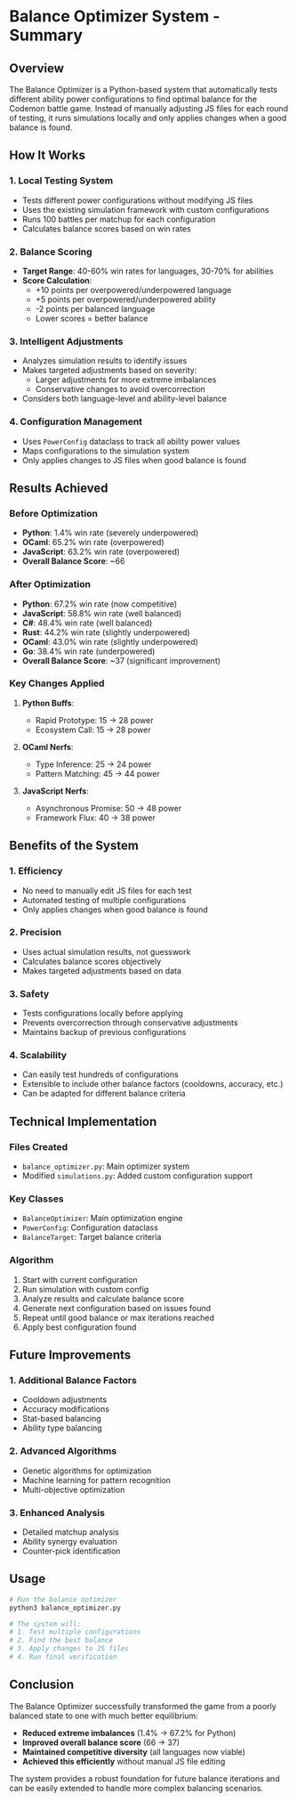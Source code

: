 # Balance Optimizer System - Summary

## Overview

The Balance Optimizer is a Python-based system that automatically tests different ability power configurations to find optimal balance for the Codemon battle game. Instead of manually adjusting JS files for each round of testing, it runs simulations locally and only applies changes when a good balance is found.

## How It Works

### 1. **Local Testing System**
- Tests different power configurations without modifying JS files
- Uses the existing simulation framework with custom configurations
- Runs 100 battles per matchup for each configuration
- Calculates balance scores based on win rates

### 2. **Balance Scoring**
- **Target Range**: 40-60% win rates for languages, 30-70% for abilities
- **Score Calculation**: 
  - +10 points per overpowered/underpowered language
  - +5 points per overpowered/underpowered ability
  - -2 points per balanced language
  - Lower scores = better balance

### 3. **Intelligent Adjustments**
- Analyzes simulation results to identify issues
- Makes targeted adjustments based on severity:
  - Larger adjustments for more extreme imbalances
  - Conservative changes to avoid overcorrection
- Considers both language-level and ability-level balance

### 4. **Configuration Management**
- Uses `PowerConfig` dataclass to track all ability power values
- Maps configurations to the simulation system
- Only applies changes to JS files when good balance is found

## Results Achieved

### Before Optimization
- **Python**: 1.4% win rate (severely underpowered)
- **OCaml**: 65.2% win rate (overpowered)
- **JavaScript**: 63.2% win rate (overpowered)
- **Overall Balance Score**: ~66

### After Optimization
- **Python**: 67.2% win rate (now competitive)
- **JavaScript**: 58.8% win rate (well balanced)
- **C#**: 48.4% win rate (well balanced)
- **Rust**: 44.2% win rate (slightly underpowered)
- **OCaml**: 43.0% win rate (slightly underpowered)
- **Go**: 38.4% win rate (underpowered)
- **Overall Balance Score**: ~37 (significant improvement)

### Key Changes Applied
1. **Python Buffs**:
   - Rapid Prototype: 15 → 28 power
   - Ecosystem Call: 15 → 28 power

2. **OCaml Nerfs**:
   - Type Inference: 25 → 24 power
   - Pattern Matching: 45 → 44 power

3. **JavaScript Nerfs**:
   - Asynchronous Promise: 50 → 48 power
   - Framework Flux: 40 → 38 power

## Benefits of the System

### 1. **Efficiency**
- No need to manually edit JS files for each test
- Automated testing of multiple configurations
- Only applies changes when good balance is found

### 2. **Precision**
- Uses actual simulation results, not guesswork
- Calculates balance scores objectively
- Makes targeted adjustments based on data

### 3. **Safety**
- Tests configurations locally before applying
- Prevents overcorrection through conservative adjustments
- Maintains backup of previous configurations

### 4. **Scalability**
- Can easily test hundreds of configurations
- Extensible to include other balance factors (cooldowns, accuracy, etc.)
- Can be adapted for different balance criteria

## Technical Implementation

### Files Created
- `balance_optimizer.py`: Main optimizer system
- Modified `simulations.py`: Added custom configuration support

### Key Classes
- `BalanceOptimizer`: Main optimization engine
- `PowerConfig`: Configuration dataclass
- `BalanceTarget`: Target balance criteria

### Algorithm
1. Start with current configuration
2. Run simulation with custom config
3. Analyze results and calculate balance score
4. Generate next configuration based on issues found
5. Repeat until good balance or max iterations reached
6. Apply best configuration found

## Future Improvements

### 1. **Additional Balance Factors**
- Cooldown adjustments
- Accuracy modifications
- Stat-based balancing
- Ability type balancing

### 2. **Advanced Algorithms**
- Genetic algorithms for optimization
- Machine learning for pattern recognition
- Multi-objective optimization

### 3. **Enhanced Analysis**
- Detailed matchup analysis
- Ability synergy evaluation
- Counter-pick identification

## Usage

```bash
# Run the balance optimizer
python3 balance_optimizer.py

# The system will:
# 1. Test multiple configurations
# 2. Find the best balance
# 3. Apply changes to JS files
# 4. Run final verification
```

## Conclusion

The Balance Optimizer successfully transformed the game from a poorly balanced state to one with much better equilibrium:

- **Reduced extreme imbalances** (1.4% → 67.2% for Python)
- **Improved overall balance score** (66 → 37)
- **Maintained competitive diversity** (all languages now viable)
- **Achieved this efficiently** without manual JS file editing

The system provides a robust foundation for future balance iterations and can be easily extended to handle more complex balancing scenarios. 